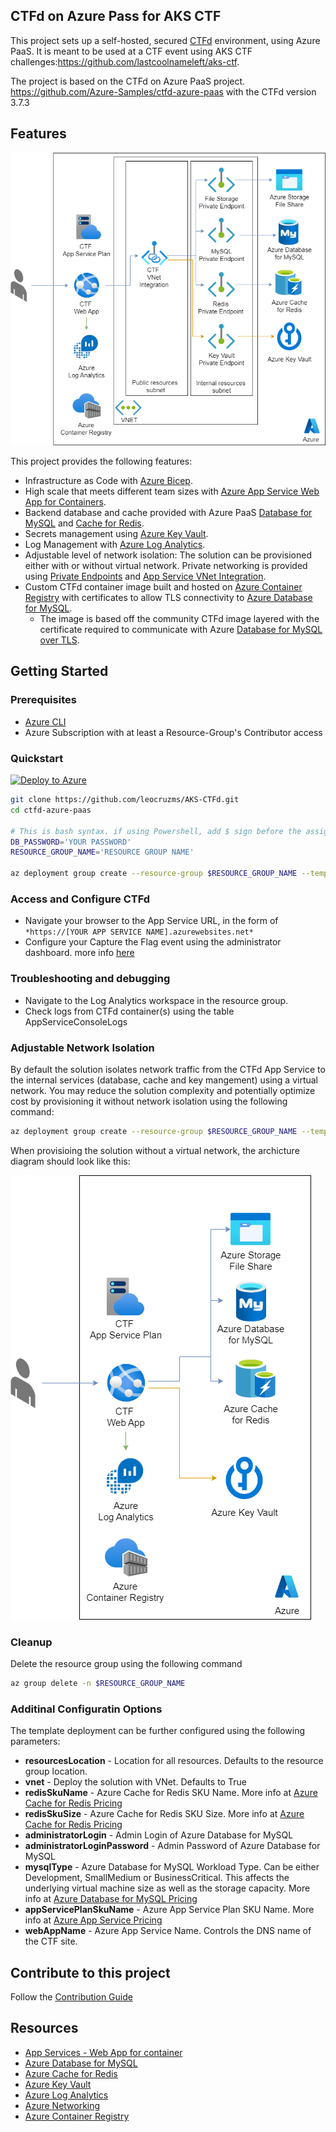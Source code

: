 ## CTFd on Azure Pass for AKS CTF

This project sets up a self-hosted, secured [CTFd][ctfd] environment, using Azure PaaS. It is meant to be used at a CTF event using AKS CTF challenges:https://github.com/lastcoolnameleft/aks-ctf.

The project is based on the CTFd on Azure PaaS project. https://github.com/Azure-Samples/ctfd-azure-paas with the CTFd version 3.7.3

## Features

![CTFd architecture](/assets/architecture-with-vnet.png)

This project provides the following features:

* Infrastructure as Code with [Azure Bicep][bicep].
* High scale that meets different team sizes with [Azure App Service Web App for Containers][app-service].
* Backend database and cache provided with Azure PaaS [Database for MySQL][mysql] and [Cache for Redis][redis].
* Secrets management using [Azure Key Vault][keyvault].
* Log Management with [Azure Log Analytics][log-analytics].
* Adjustable level of network isolation: The solution can be provisioned either with or without virtual network. Private networking is provided using [Private Endpoints][private-endpoint] and [App Service VNet Integration][vnet-integration].
* Custom CTFd container image built and hosted on [Azure Container Registry][container-registry] with certificates to allow TLS connectivity to [Azure Database for MySQL][mysql].
  * The image is based off the community CTFd image layered with the certificate required to communicate with Azure [Database for MySQL over TLS](https://learn.microsoft.com/en-us/azure/mysql/single-server/how-to-configure-ssl).

## Getting Started

### Prerequisites

* [Azure CLI][az-cli-installation]
* Azure Subscription with at least a Resource-Group's Contributor access

### Quickstart

[![Deploy to Azure](https://aka.ms/deploytoazurebutton)](https://portal.azure.com/#create/Microsoft.Template/uri/https%3A%2F%2Fraw.githubusercontent.com%2Fleocruzms%2FAKS-CTFd%2Fmain%2Fazuredeploy.json)

```bash
git clone https://github.com/leocruzms/AKS-CTFd.git
cd ctfd-azure-paas

# This is bash syntax. if using Powershell, add $ sign before the assignments (i.e. $DB_PASSWORD='YOUR PASSWORD')
DB_PASSWORD='YOUR PASSWORD'
RESOURCE_GROUP_NAME='RESOURCE GROUP NAME'

az deployment group create --resource-group $RESOURCE_GROUP_NAME --template-file ctfd.bicep --parameters administratorLoginPassword=$DB_PASSWORD 
```

### Access and Configure CTFd

* Navigate your browser to the App Service URL, in the form of `*https://[YOUR APP SERVICE NAME].azurewebsites.net*`
* Configure your Capture the Flag event using the administrator dashboard. more info [here](https://docs.ctfd.io/tutorials/getting-started)

### Troubleshooting and debugging

* Navigate to the Log Analytics workspace in the resource group.
* Check logs from CTFd container(s) using the table AppServiceConsoleLogs

### Adjustable Network Isolation

By default the solution isolates network traffic from the CTFd App Service to the internal services (database, cache and key mangement) using a virtual network.
You may reduce the solution complexity and potentially optimize cost by provisioning it without network isolation using the following command:

```bash
az deployment group create --resource-group $RESOURCE_GROUP_NAME --template-file ctfd.bicep --parameters administratorLoginPassword=$DB_PASSWORD --parameters vnet=False
```

When provisioing the solution without a virtual network, the archicture diagram should look like this:

![CTFd architecture without vnet](/assets/architecture-without-vnet.png)

### Cleanup

Delete the resource group using the following command

```bash
az group delete -n $RESOURCE_GROUP_NAME
```

### Additinal Configuratin Options

The template deployment can be further configured using the following parameters:

* **resourcesLocation** - Location for all resources. Defaults to the resource group location.
* **vnet** - Deploy the solution with VNet. Defaults to True
* **redisSkuName** - Azure Cache for Redis SKU Name. More info at [Azure Cache for Redis Pricing][redis-pricing]
* **redisSkuSize** - Azure Cache for Redis SKU Size. More info at [Azure Cache for Redis Pricing][redis-pricing]
* **administratorLogin** - Admin Login of Azure Database for MySQL
* **administratorLoginPassword** - Admin Password of Azure Database for MySQL
* **mysqlType** - Azure Database for MySQL Workload Type. Can be either Development, SmallMedium or BusinessCritical. This affects the underlying virtual machine size as well as the storage capacity. More info at [Azure Database for MySQL Pricing][mysql-pricing]
* **appServicePlanSkuName** - Azure App Service Plan SKU Name. More info at [Azure App Service Pricing][app-service-pricing]
* **webAppName** - Azure App Service Name. Controls the DNS name of the CTF site.

## Contribute to this project

Follow the [Contribution Guide](./CONTRIBUTING.md)

## Resources

* [App Services - Web App for container][app-service]
* [Azure Database for MySQL][mysql]
* [Azure Cache for Redis][redis]
* [Azure Key Vault][keyvault]
* [Azure Log Analytics][log-analytics]
* [Azure Networking][azure-networking]
* [Azure Container Registry][container-registry]

<!-- Links -->
[ctfd]: https://github.com/CTFd/CTFd
[bicep]: https://learn.microsoft.com/azure/azure-resource-manager/bicep/overview?tabs=bicep
[app-service]: https://azure.microsoft.com/products/app-service/containers/
[mysql]: https://azure.microsoft.com/services/mysql/
[redis]: https://www.microsoft.com/azure/redis-cache/cache-overview
[keyvault]: https://azure.microsoft.com/services/key-vault
[log-analytics]: https://learn.microsoft.com/azure/azure-monitor/log-query/log-analytics-overview
[private-endpoint]: https://learn.microsoft.com/azure/private-link/private-endpoint-overview
[vnet-integration]: https://learn.microsoft.com/azure/app-service/overview-vnet-integration
[az-cli-installation]: https://learn.microsoft.com/cli/azure/install-azure-cli
[azure-networking]: https://learn.microsoft.com/azure/virtual-network/virtual-networks-overview
[container-registry]: https://learn.microsoft.com/azure/container-registry/
[redis-pricing]: https://azure.microsoft.com/pricing/details/cache/
[mysql-pricing]: https://learn.microsoft.com/en-gb/azure/mysql/single-server/concepts-pricing-tiers
[app-service-pricing]: https://azure.microsoft.com/pricing/details/app-service/linux/
